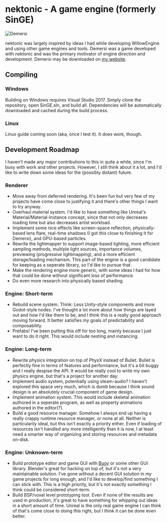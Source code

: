 # nektonic - A game engine (formerly SinGE)

![Demersi](http://willcassella.net/SinGE/demersi.png)

nektonic was largely inspired by ideas I had while developing WillowEngine and using other game engines and tools. Demersi was a game developed with nektonic and was the primary motivator of engine direction and development. Demersi may be downloaded on [my website](http://willcassella.net).

## Compiling

### Windows
Building on Windows requires Visual Studio 2017. Simply clone the repository, open SinGE.sln, and build all. Dependencies will be automatically downloaded and cached during the build process.

### Linux
Linux guide coming soon (aka, once I test it). It does work, though.

## Development Roadmap
I haven't made any major contributions to this in quite a while, since I'm busy with work and other projects. However, I still think about it a lot, and I'd like to write down some ideas for the (possibly distant) future.

### Renderer
- Move away from deferred rendering. It's been fun but very few of my projects have come close to justifying it and there's other things I want to try anyway.
- Overhaul material system. I'd like to have something like Unreal's Material/Material-Instance concept, since that not only decreases loading time but also decreases artist workload.
- Implement some nice effects like screen-space reflection, physically-based lens flare, real-time shadows (I got *this* close to finishing it for Demersi), and GPU-based particles.
- Rewrite the lightmapper to support image-based lighting, more efficient sampling methods, multiple light sources, importance volumes, previewing (progressive lightmapping), and a more efficient storage/loading mechanism. This part of the engine is a good candidate for keeping as a seperate library, so I'd like to pursue that.
- Make the rendering engine more generic, with some ideas I had for how that could be done without significant loss of performance.
- Do even more research into physically based shading.

### Engine: Short-term
- Rebuild scene system. Think: Less Unity-style components and more Godot-style nodes. I've thought a lot more about how things are layed out and how I'd like them to be, and I think this is a really good approach moving forward. It better satisfies my goals of predictability and composability.
- Prefabs! I've been putting this off for too long, mainly because I just want to do it right. This would include nesting and instancing.

### Engine: Long-term
- Rewrite physics integration on top of PhysX instead of Bullet. Bullet is perfectly fine in terms of features and performance, but it's a bit buggy and I really despise the API. It would be really cool to write my own physics engine, but that's a project for another day.
- Implement audio system, potentially using steam-audio? I haven't explored this space very much, which is dumb because I think sound design is an absolutely crucial component of game design.
- Implement animation system. This would include skeletal animation authored in a seperate program, as well as property animations authored in the editor(?).
- Build a good resource manager. Somehow I always end up having a really crappy runtime resource manager, or none at all. Neither is particularily ideal, but this isn't exactly a priority either. Even if loading of resources isn't handled any more intelligently than it is now, I at least need a smarter way of organizing and storing resources and metadata on-disk.

### Engine: Unknown-term
- Build prototype editor and game GUI with [Buoy](https://github.com/willcassella/buoy) or some other GUI library. Blender's great for hacking on top of, but it's not a very maintainable solution. I've gone without a decent GUI solution in my game projects for long enough, and I'd like to develop/find something I can stick with. This is a high priority, but it's not exactly something I think could be considered short-term.
- Build BSP/voxel level prototyping tool. Even if none of the results are used in production, it's great to have something for whipping out ideas in a short amount of time. Unreal is the only real game engine I can think of that's come close to doing this right, but I think it can be done even better.
